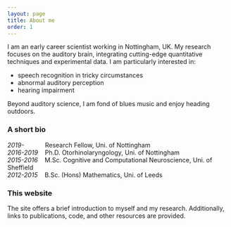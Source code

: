 ```yaml
---
layout: page
title: About me
order: 1
---
```


I am an early career scientist working in Nottingham, UK. My research focuses on the auditory brain, integrating cutting-edge quantitative techniques and experimental data. I am particularly interested in:
* speech recognition in tricky circumstances
* abnormal auditory perception
* hearing impairment

Beyond auditory science, I am fond of blues music and enjoy heading outdoors.

### A short bio

*2019-* &nbsp;&nbsp;&nbsp;&nbsp;&nbsp;&nbsp;&nbsp;&nbsp;&nbsp;&nbsp; Research Fellow, Uni. of Nottingham  
*2016-2019* &nbsp;&nbsp; Ph.D. Otorhinolaryngology, Uni. of Nottingham  
*2015-2016* &nbsp;&nbsp; M.Sc. Cognitive and Computational Neuroscience, Uni. of Sheffield  
*2012-2015* &nbsp;&nbsp; B.Sc. (Hons) Mathematics, Uni. of Leeds

### This website
The site offers a brief introduction to myself and my research. Additionally, links to publications, code, and other resources are provided.
